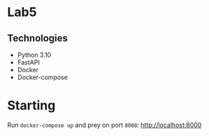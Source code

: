 # Lab5

## Technologies
- Python 3.10
- FastAPI
- Docker
- Docker-compose

# Starting
Run `docker-compose up` and prey on port `8000`: [http://localhost:8000](http://localhost:8000)